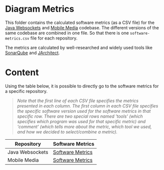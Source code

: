 # Diagram Metrics
This folder contains the calculated software metrics (as a CSV file) for the [Java Websockets](https://github.com/TooTallNate/Java-WebSocket) and [Mobile Media](https://github.com/julioserafim/MobileMedia) codebase. The different versions of the same codebase are combined in one file. So that there is one `software-metrics.csv` file for each repository.

The metrics are calculated by well-researched and widely used tools like [SonarQube](https://www.sonarsource.com/products/sonarqube/) and [JArchitect](https://www.jarchitect.com/).

# Content
Using the table below, it is possible to directly go to the software metrics for a specific repository.

> *Note that the first line of each CSV file specifies the metrics presented in each column. The first column in each CSV file specifies the specific software version used for the software metrics in that specific row. There are two special rows named 'tools' (which specifies which program was used for that specific metric) and 'comment' (which tells more about the metric, which tool we used, and how we decided to select/combine a metric).*

| Repository        | Software Metrics                                             |
| ---               | ---                                                          |
| Java Websockets   | [Software Metrics ](./java-websockets/software-metrics.csv)  |
| Mobile Media      | [Software Metrics ](./mobile-media/software-metrics.csv)     |
